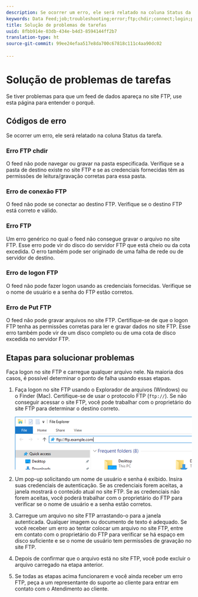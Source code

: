 ```yaml
---
description: Se ocorrer um erro, ele será relatado na coluna Status da tarefa.
keywords: Data Feed;job;troubleshooting;error;ftp;chdir;connect;login;put
title: Solução de problemas de tarefas
uuid: 8fbb914e-03db-434e-b4d3-8594144ff2b7
translation-type: ht
source-git-commit: 99ee24efaa517e8da700c67818c111c4aa90dc02

---
```



# Solução de problemas de tarefas

Se tiver problemas para que um feed de dados apareça no site FTP, use esta página para entender o porquê.

## Códigos de erro

Se ocorrer um erro, ele será relatado na coluna Status da tarefa.

### Erro FTP chdir

O feed não pode navegar ou gravar na pasta especificada. Verifique se a pasta de destino existe no site FTP e se as credenciais fornecidas têm as permissões de leitura/gravação corretas para essa pasta.

### Erro de conexão FTP

O feed não pode se conectar ao destino FTP. Verifique se o destino FTP está correto e válido.

### Erro FTP

Um erro genérico no qual o feed não consegue gravar o arquivo no site FTP. Esse erro pode vir do disco do servidor FTP que está cheio ou da cota excedida. O erro também pode ser originado de uma falha de rede ou de servidor de destino.

### Erro de logon FTP

O feed não pode fazer logon usando as credenciais fornecidas. Verifique se o nome de usuário e a senha do FTP estão corretos.

### Erro de Put FTP

O feed não pode gravar arquivos no site FTP. Certifique-se de que o logon FTP tenha as permissões corretas para ler e gravar dados no site FTP. Esse erro também pode vir de um disco completo ou de uma cota de disco excedida no servidor FTP.

## Etapas para solucionar problemas

Faça logon no site FTP e carregue qualquer arquivo nele. Na maioria dos casos, é possível determinar o ponto de falha usando essas etapas.

1. Faça logon no site FTP usando o Explorador de arquivos (Windows) ou o Finder (Mac). Certifique-se de usar o protocolo FTP (`ftp://`). Se não conseguir acessar o site FTP, você pode trabalhar com o proprietário do site FTP para determinar o destino correto.

   ![Explorador de arquivos](assets/file_explorer.png)

2. Um pop-up solicitando um nome de usuário e senha é exibido. Insira suas credenciais de autenticação. Se as credenciais forem aceitas, a janela mostrará o conteúdo atual no site FTP. Se as credenciais não forem aceitas, você poderá trabalhar com o proprietário do FTP para verificar se o nome de usuário e a senha estão corretos.
3. Carregue um arquivo no site FTP arrastando-o para a janela autenticada. Qualquer imagem ou documento de texto é adequado. Se você receber um erro ao tentar colocar um arquivo no site FTP, entre em contato com o proprietário do FTP para verificar se há espaço em disco suficiente e se o nome de usuário tem permissões de gravação no site FTP.
4. Depois de confirmar que o arquivo está no site FTP, você pode excluir o arquivo carregado na etapa anterior.
5. Se todas as etapas acima funcionarem e você ainda receber um erro FTP, peça a um representante do suporte ao cliente para entrar em contato com o Atendimento ao cliente.
